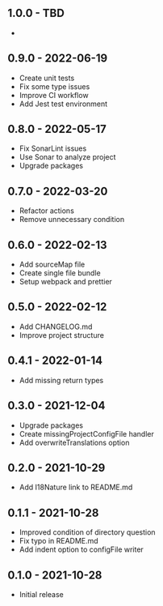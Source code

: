 ## 1.0.0 - TBD

* 

## 0.9.0 - 2022-06-19

* Create unit tests
* Fix some type issues
* Improve CI workflow
* Add Jest test environment

## 0.8.0 - 2022-05-17

* Fix SonarLint issues
* Use Sonar to analyze project
* Upgrade packages
## 0.7.0 - 2022-03-20

* Refactor actions
* Remove unnecessary condition

## 0.6.0 - 2022-02-13

* Add sourceMap file
* Create single file bundle 
* Setup webpack and prettier

## 0.5.0 - 2022-02-12

* Add CHANGELOG.md
* Improve project structure

## 0.4.1 - 2022-01-14

* Add missing return types

## 0.3.0 - 2021-12-04

* Upgrade packages
* Create missingProjectConfigFile handler
* Add overwriteTranslations option

## 0.2.0 - 2021-10-29

* Add I18Nature link to README.md

## 0.1.1 - 2021-10-28

* Improved condition of directory question
* Fix typo in README.md
* Add indent option to configFile writer

## 0.1.0 - 2021-10-28

* Initial release
